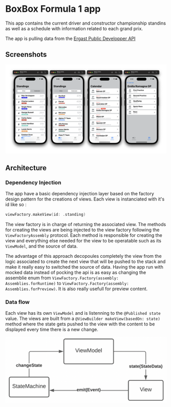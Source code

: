 # BoxBox Formula 1 app

This app contains the current driver and constructor championship standins as well as a schedule with information related to each grand prix.

The app is pulling data from the [Ergast Public Developper API](http://ergast.com/mrd/terms/)

## Screenshots

![](Doc/screens.png)

## Architecture

### Dependency Injection

The app have a basic dependency injection layer based on the factory design pattern for the creations of views.
Each view is instanciated with it's id like so :
```swift
viewFactory.makeView(id: .standing)
```

The view factory is in charge of returning the associated view. The methods for creating the views are being injected to the view factory following the `ViewFactoryAssembly` protocol. Each method is responsible for creating the view and everything else needed for the view to be operatable such as its `ViewModel`, and the source of data.

The advantage of this approach decopoules completely the view from the logic associated to create the next view that will be pushed to the stack and make it really easy to switched the source of data. Having the app run with mocked data instead of pocking the api is as easy as changing the assemblie enum from `ViewFactory.Factory(assembly: Assemblies.forRuntime)` to `ViewFactory.Factory(assembly: Assemblies.forPreview)`.
It is also really usefull for preview content.

### Data flow

Each view has its own `ViewModel` and is listenning to the `@Published state` value. The views are built from a `@ViewBuilder makeView(basedOn: state)` method where the state gets pushed to the view with the content to be displayed every time there is a new change.

![](Doc/viewDataFlow.png)
